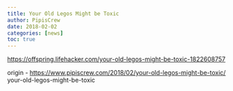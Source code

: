 ```yaml
---
title: Your Old Legos Might be Toxic
author: PipisCrew
date: 2018-02-02
categories: [news]
toc: true
---
```


https://offspring.lifehacker.com/your-old-legos-might-be-toxic-1822608757

origin - https://www.pipiscrew.com/2018/02/your-old-legos-might-be-toxic/ your-old-legos-might-be-toxic